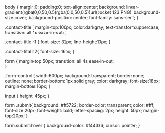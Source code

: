 body
{
margin:0;
padding:0;
text-align:center;
background: linear-gradient(rgba(0,0,50,0.5)rgba(0,0,50,0.5))url(pocket 123.PNG); 
background-size:cover;
background-position: center;
font-family: sans-serif;
}

.contact-title
{
    margin-top:100px;
    color:darkgray;
    text-transform:uppercase;
    transition: all 4s ease-in-out;
}

.contact-title h1
{
    font-size: 32px;
    line-height:10px; 
}

.contact-tital h2{
    font-size: 16px; 
}

form
{
    margin-top:50px;
    transition: all 4s ease-in-out;   
}

.form-control
{
    width:600px;
    background: transparent;
    border: none;
    outline: none;
    border-bottom: 1px solid gray;
    color: darkgray;
    font-size:18px;
    margin-bottom:16px; 
}

input
{
    height: 45px;
}

form .submit{
    background: #ff5722;
    border-color: transparent;
    color: #fff;
    font-size:20px;
    font-weight: bold;
    letter-spacing: 2px;
    height: 50px;
    margin-top:20px; 
}

form.submit:hover
{
    background-color: #f44336;
    cursor: pointer;
}
